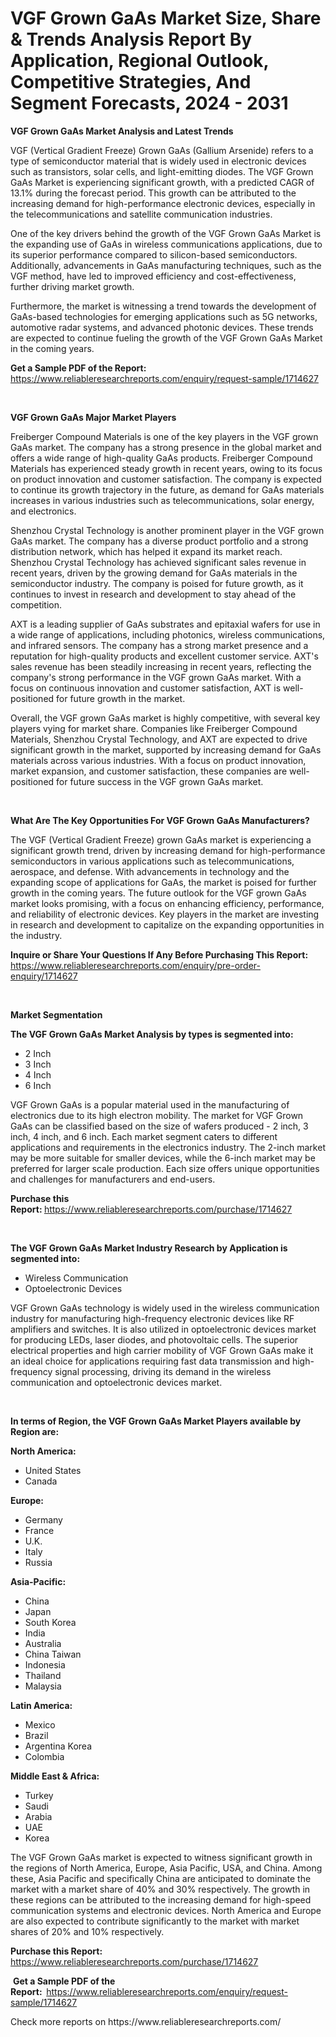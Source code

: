 <p><h1>VGF Grown GaAs Market Size, Share & Trends Analysis Report By Application, Regional Outlook, Competitive Strategies, And Segment Forecasts, 2024 - 2031</h1></p><p><strong>VGF Grown GaAs Market Analysis and Latest Trends</strong></p>
<p><p>VGF (Vertical Gradient Freeze) Grown GaAs (Gallium Arsenide) refers to a type of semiconductor material that is widely used in electronic devices such as transistors, solar cells, and light-emitting diodes. The VGF Grown GaAs Market is experiencing significant growth, with a predicted CAGR of 13.1% during the forecast period. This growth can be attributed to the increasing demand for high-performance electronic devices, especially in the telecommunications and satellite communication industries.</p><p>One of the key drivers behind the growth of the VGF Grown GaAs Market is the expanding use of GaAs in wireless communications applications, due to its superior performance compared to silicon-based semiconductors. Additionally, advancements in GaAs manufacturing techniques, such as the VGF method, have led to improved efficiency and cost-effectiveness, further driving market growth.</p><p>Furthermore, the market is witnessing a trend towards the development of GaAs-based technologies for emerging applications such as 5G networks, automotive radar systems, and advanced photonic devices. These trends are expected to continue fueling the growth of the VGF Grown GaAs Market in the coming years.</p></p>
<p><strong>Get a Sample PDF of the Report:&nbsp;</strong> <a href="https://www.reliableresearchreports.com/enquiry/request-sample/1714627">https://www.reliableresearchreports.com/enquiry/request-sample/1714627</a></p>
<p>&nbsp;</p>
<p><strong>VGF Grown GaAs Major Market Players</strong></p>
<p><p>Freiberger Compound Materials is one of the key players in the VGF grown GaAs market. The company has a strong presence in the global market and offers a wide range of high-quality GaAs products. Freiberger Compound Materials has experienced steady growth in recent years, owing to its focus on product innovation and customer satisfaction. The company is expected to continue its growth trajectory in the future, as demand for GaAs materials increases in various industries such as telecommunications, solar energy, and electronics.</p><p>Shenzhou Crystal Technology is another prominent player in the VGF grown GaAs market. The company has a diverse product portfolio and a strong distribution network, which has helped it expand its market reach. Shenzhou Crystal Technology has achieved significant sales revenue in recent years, driven by the growing demand for GaAs materials in the semiconductor industry. The company is poised for future growth, as it continues to invest in research and development to stay ahead of the competition.</p><p>AXT is a leading supplier of GaAs substrates and epitaxial wafers for use in a wide range of applications, including photonics, wireless communications, and infrared sensors. The company has a strong market presence and a reputation for high-quality products and excellent customer service. AXT's sales revenue has been steadily increasing in recent years, reflecting the company's strong performance in the VGF grown GaAs market. With a focus on continuous innovation and customer satisfaction, AXT is well-positioned for future growth in the market.</p><p>Overall, the VGF grown GaAs market is highly competitive, with several key players vying for market share. Companies like Freiberger Compound Materials, Shenzhou Crystal Technology, and AXT are expected to drive significant growth in the market, supported by increasing demand for GaAs materials across various industries. With a focus on product innovation, market expansion, and customer satisfaction, these companies are well-positioned for future success in the VGF grown GaAs market.</p></p>
<p>&nbsp;</p>
<p><strong>What Are The Key Opportunities For VGF Grown GaAs Manufacturers?</strong></p>
<p><p>The VGF (Vertical Gradient Freeze) grown GaAs market is experiencing a significant growth trend, driven by increasing demand for high-performance semiconductors in various applications such as telecommunications, aerospace, and defense. With advancements in technology and the expanding scope of applications for GaAs, the market is poised for further growth in the coming years. The future outlook for the VGF grown GaAs market looks promising, with a focus on enhancing efficiency, performance, and reliability of electronic devices. Key players in the market are investing in research and development to capitalize on the expanding opportunities in the industry.</p></p>
<p><strong>Inquire or Share Your Questions If Any Before Purchasing This Report:</strong> <a href="https://www.reliableresearchreports.com/enquiry/pre-order-enquiry/1714627">https://www.reliableresearchreports.com/enquiry/pre-order-enquiry/1714627</a></p>
<p>&nbsp;</p>
<p><strong>Market Segmentation</strong></p>
<p><strong>The VGF Grown GaAs Market Analysis by types is segmented into:</strong></p>
<p><ul><li>2 Inch</li><li>3 Inch</li><li>4 Inch</li><li>6 Inch</li></ul></p>
<p><p>VGF Grown GaAs is a popular material used in the manufacturing of electronics due to its high electron mobility. The market for VGF Grown GaAs can be classified based on the size of wafers produced - 2 inch, 3 inch, 4 inch, and 6 inch. Each market segment caters to different applications and requirements in the electronics industry. The 2-inch market may be more suitable for smaller devices, while the 6-inch market may be preferred for larger scale production. Each size offers unique opportunities and challenges for manufacturers and end-users.</p></p>
<p><strong>Purchase this Report:&nbsp;</strong><a href="https://www.reliableresearchreports.com/purchase/1714627">https://www.reliableresearchreports.com/purchase/1714627</a></p>
<p>&nbsp;</p>
<p><strong>The VGF Grown GaAs Market Industry Research by Application is segmented into:</strong></p>
<p><ul><li>Wireless Communication</li><li>Optoelectronic Devices</li></ul></p>
<p><p>VGF Grown GaAs technology is widely used in the wireless communication industry for manufacturing high-frequency electronic devices like RF amplifiers and switches. It is also utilized in optoelectronic devices market for producing LEDs, laser diodes, and photovoltaic cells. The superior electrical properties and high carrier mobility of VGF Grown GaAs make it an ideal choice for applications requiring fast data transmission and high-frequency signal processing, driving its demand in the wireless communication and optoelectronic devices market.</p></p>
<p>&nbsp;</p>
<p><strong>In terms of Region, the VGF Grown GaAs Market Players available by Region are:</strong></p>
<p>
    <p> <strong> North America: </strong>
        <ul>
            <li>United States</li>
            <li>Canada</li>
        </ul>
        </p> 
    <p> <strong> Europe: </strong>
        <ul>
            <li>Germany</li>
            <li>France</li>
            <li>U.K.</li>
            <li>Italy</li>
            <li>Russia</li>
        </ul>
        </p> 
    <p> <strong> Asia-Pacific: </strong>
        <ul>
            <li>China</li>
            <li>Japan</li>
            <li>South Korea</li>
            <li>India</li>
            <li>Australia</li>
            <li>China Taiwan</li>
            <li>Indonesia</li>
            <li>Thailand</li>
            <li>Malaysia</li>
        </ul>
        </p> 
    <p> <strong> Latin America: </strong>
        <ul>
            <li>Mexico</li>
            <li>Brazil</li>
            <li>Argentina Korea</li>
            <li>Colombia</li>
        </ul>
        </p> 
    <p> <strong> Middle East & Africa: </strong>
        <ul>
            <li>Turkey</li>
            <li>Saudi</li>
            <li>Arabia</li>
            <li>UAE</li>
            <li>Korea</li>
        </ul>
    </p>
    </p>
<p><p>The VGF Grown GaAs market is expected to witness significant growth in the regions of North America, Europe, Asia Pacific, USA, and China. Among these, Asia Pacific and specifically China are anticipated to dominate the market with a market share of 40% and 30% respectively. The growth in these regions can be attributed to the increasing demand for high-speed communication systems and electronic devices. North America and Europe are also expected to contribute significantly to the market with market shares of 20% and 10% respectively.</p></p>
<p><strong>Purchase this Report: </strong><a href="https://www.reliableresearchreports.com/purchase/1714627">https://www.reliableresearchreports.com/purchase/1714627</a></p>
<p>&nbsp;<strong>Get a Sample PDF of the Report:&nbsp;&nbsp;</strong><a href="https://www.reliableresearchreports.com/enquiry/request-sample/1714627">https://www.reliableresearchreports.com/enquiry/request-sample/1714627</a></p>
<p><strong></strong></p>
<p>Check more reports on https://www.reliableresearchreports.com/</p>